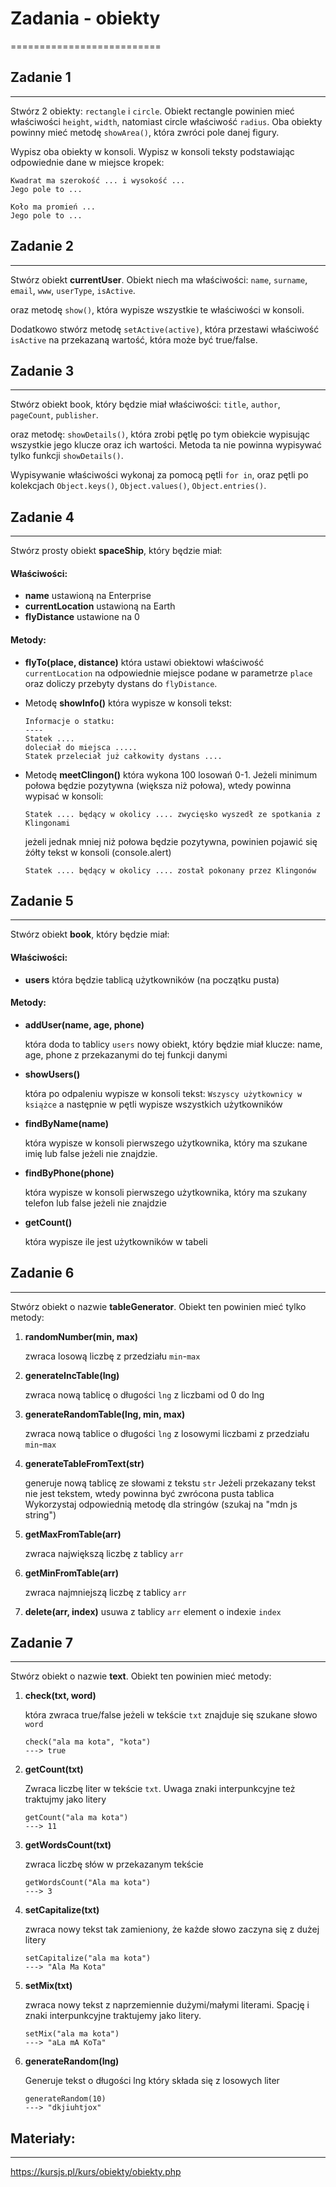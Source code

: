 # Zadania - obiekty
==========================


## Zadanie 1
--------------------------
Stwórz 2 obiekty: `rectangle` i `circle`.
Obiekt rectangle powinien mieć właściwości `height`, `width`, natomiast circle właściwość `radius`.
Oba obiekty powinny mieć metodę `showArea()`, która zwróci pole danej figury.

Wypisz oba obiekty w konsoli.
Wypisz w konsoli teksty podstawiając odpowiednie dane w miejsce kropek:

```
Kwadrat ma szerokość ... i wysokość ...
Jego pole to ...

Koło ma promień ...
Jego pole to ...
```


## Zadanie 2
--------------------------
Stwórz obiekt **currentUser**. Obiekt niech ma właściwości:
`name`, `surname`, `email`, `www`, `userType`, `isActive`.

oraz metodę `show()`, która wypisze wszystkie te właściwości w konsoli.

Dodatkowo stwórz metodę `setActive(active)`, która przestawi właściwość `isActive` na przekazaną wartość, która
może być true/false.



## Zadanie 3
--------------------------
Stwórz obiekt book, który będzie miał właściwości:
`title`, `author`, `pageCount`, `publisher`.

oraz metodę: `showDetails()`, która zrobi pętlę po tym obiekcie wypisując wszystkie
jego klucze oraz ich wartości. Metoda ta nie powinna wypisywać tylko funkcji `showDetails()`.

Wypisywanie właściwości wykonaj za pomocą pętli `for in`, oraz pętli po kolekcjach `Object.keys()`, `Object.values()`, `Object.entries()`.


## Zadanie 4
--------------------------
Stwórz prosty obiekt **spaceShip**, który będzie miał:

#### Właściwości:
- **name** ustawioną na Enterprise
- **currentLocation** ustawioną na Earth
- **flyDistance** ustawione na 0

#### Metody:
- **flyTo(place, distance)** która ustawi obiektowi właściwość `currentLocation` na odpowiednie miejsce podane w parametrze `place` oraz doliczy przebyty dystans do `flyDistance`.

- Metodę **showInfo()** która wypisze w konsoli tekst:

    ```
    Informacje o statku:
    ----
    Statek ....
    doleciał do miejsca .....
    Statek przeleciał już całkowity dystans ....
    ```

- Metodę **meetClingon()** która wykona 100 losowań 0-1. Jeżeli minimum połowa będzie pozytywna (większa niż połowa), wtedy powinna wypisać w konsoli:

    ```Statek .... będący w okolicy .... zwycięsko wyszedł ze spotkania z Klingonami```

    jeżeli jednak mniej niż połowa będzie pozytywna, powinien pojawić się żółty tekst w konsoli (console.alert)

    ```Statek .... będący w okolicy .... został pokonany przez Klingonów```


## Zadanie 5
--------------------------
Stwórz obiekt **book**, który będzie miał:

#### Właściwości:
- **users**
    która będzie tablicą użytkowników (na początku pusta)

#### Metody:
- **addUser(name, age, phone)**

    która doda to tablicy `users` nowy obiekt, który będzie miał klucze:
    name, age, phone z przekazanymi do tej funkcji danymi

- **showUsers()**

    która po odpaleniu wypisze w konsoli tekst:
    `Wszyscy użytkownicy w książce` a następnie w pętli wypisze wszystkich użytkowników

- **findByName(name)**

    która wypisze w konsoli pierwszego użytkownika, który ma szukane imię
    lub false jeżeli nie znajdzie.

- **findByPhone(phone)**

    która wypisze w konsoli pierwszego użytkownika, który ma szukany telefon
    lub false jeżeli nie znajdzie

- **getCount()**

    która wypisze ile jest użytkowników w tabeli


## Zadanie 6
--------------------------
Stwórz obiekt o nazwie **tableGenerator**.
Obiekt ten powinien mieć tylko metody:

1. **randomNumber(min, max)**

    zwraca losową liczbę z przedziału `min`-`max`

2. **generateIncTable(lng)**

    zwraca nową tablicę o długości `lng` z liczbami od 0 do lng

3. **generateRandomTable(lng, min, max)**

    zwraca nową tablice o długości `lng` z losowymi liczbami z przedziału `min`-`max`

4. **generateTableFromText(str)**

    generuje nową tablicę ze słowami z tekstu `str`
    Jeżeli przekazany tekst nie jest tekstem, wtedy powinna być zwrócona pusta tablica
    Wykorzystaj odpowiednią metodę dla stringów (szukaj na "mdn js string")

5. **getMaxFromTable(arr)**

    zwraca największą liczbę z tablicy `arr`

6. **getMinFromTable(arr)**

    zwraca najmniejszą liczbę z tablicy `arr`

7. **delete(arr, index)**
    usuwa z tablicy `arr` element o indexie `index`


## Zadanie 7
--------------------------
Stwórz obiekt o nazwie **text**. Obiekt ten powinien mieć metody:

1. **check(txt, word)**

    która zwraca true/false jeżeli w tekście `txt` znajduje się szukane słowo `word`

    ```
    check("ala ma kota", "kota")
    ---> true
    ```

2. **getCount(txt)**

    Zwraca liczbę liter w tekście `txt`. Uwaga znaki interpunkcyjne też traktujmy jako litery

    ```
    getCount("ala ma kota")
    ---> 11
    ```

3. **getWordsCount(txt)**

    zwraca liczbę słów w przekazanym tekście

    ```
    getWordsCount("Ala ma kota")
    ---> 3
    ```

4. **setCapitalize(txt)**

    zwraca nowy tekst tak zamieniony, że każde słowo zaczyna się z dużej litery

    ```
    setCapitalize("ala ma kota")
    ---> "Ala Ma Kota"
    ```

5. **setMix(txt)**

    zwraca nowy tekst z naprzemiennie dużymi/małymi literami. Spację i znaki interpunkcyjne traktujemy jako litery.

    ```
    setMix("ala ma kota")
    ---> "aLa mA KoTa"
    ```

6. **generateRandom(lng)**

    Generuje tekst o długości lng który składa się z losowych liter

    ```
    generateRandom(10)
    ---> "dkjiuhtjox"
    ```


## Materiały:
--------------------------
https://kursjs.pl/kurs/obiekty/obiekty.php